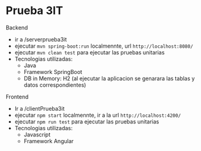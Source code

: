 # Prueba 3IT

Backend
 - ir a /serverprueba3it
 - ejecutar `mvn spring-boot:run` localmennte, url `http://localhost:8080/`
 - ejecutar `mvn clean test` para ejecutar las pruebas unitarias
 - Tecnologias utilizadas:
    * Java
    * Framework SpringBoot
    * DB in Memory: H2 (al ejecutar la aplicacion se genarara las tablas y datos correspondientes)


 Frontend
 - Ir a /clientPrueba3it
 - ejecutar `npm start` localmennte, ir a la url `http://localhost:4200/`
 - ejecutar `npm run test` para ejecutar las pruebas unitarias
 - Tecnologias utilizadas:
    * Javascript
    * Framework Angular